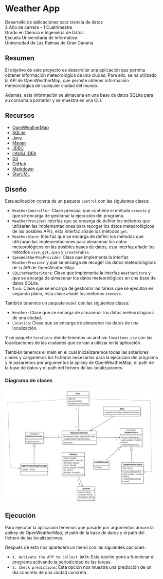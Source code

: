 # Weather App
Desarrollo de aplicaciones para ciencia de datos  
2 Año de carrera - 1 Cuatrimestre  
Grado en Ciencia e Ingeniería de Datos  
Escuela Universitaria de Informática  
Universidad de Las Palmas de Gran Canaria  
## Resumen
El objetivo de este proyecto es desarrollar una aplicación que permita obtener información meteorológica de una ciudad. Para ello, se ha utilizado la API de OpenWeatherMap, que permite obtener información meteorológica de cualquier ciudad del mundo.

Además, esta información se almacena en una base de datos SQLite para su consulta a posterior y se muestra en una CLI.

## Recursos
- [OpenWeatherMap](https://openweathermap.org/)
- [SQLite](https://www.sqlite.org/index.html)
- [Java](https://www.java.com/es/)
- [Maven](https://maven.apache.org/)
- [JDBC](https://www.oracle.com/java/technologies/javase/jdbc.html)
- [IntelliJ IDEA](https://www.jetbrains.com/es-es/idea/)
- [Git](https://git-scm.com/)
- [GitHub](https://github.com/)
- [Markdown](https://www.markdownguide.org/)
- [StarUML](https://staruml.io/)

## Diseño
Esta aplicación consta de un paquete `control` con las siguientes clases:
- `WeatherController`: Clase principal que contiene el método `execute` y que se encarga de gestionar la ejecución del programa.
- `WeatherProvider`: Interfaz que se encarga de definir los métodos que utilizaran las implementaciones para recoger los datos meteorológicos de las posibles APIs, esta interfaz añade los métodos `get`.
- `WeatherStore`: Interfaz que se encarga de definir los métodos que utilizaran las implementaciones para almacenar los datos meteorológicos en las posibles bases de datos, esta interfaz añade los métodos `save`, `get`, `open` y `createTable`.
- `OpenWeatherMapProvider`: Clase que implementa la interfaz `WeatherProvider` y que se encarga de recoger los datos meteorológicos de la API de OpenWeatherMap.
- `SQLiteWeatherStore`: Clase que implementa la interfaz `WeatherStore` y que se encarga de almacenar los datos meteorológicos en una base de datos SQLite.
- `Task`: Clase que se encarga de gestionar las tareas que se ejecutan en segundo plano, esta clase añade los métodos `execute`.

También tenemos un paquete `model` con las siguientes clases:
- `Weather`: Clase que se encarga de almacenar los datos meteorológicos de una ciudad.
- `Location`: Clase que se encarga de almacenar los datos de una localización.

Y un paquete `locations` donde tenemos un archivo `locations.csv` con las localizaciones de las ciudades que se van a utilizar en la aplicación.

También tenemos el main en el cual inicializaremos todas las anteriores clases y cargaremos los ficheros necesarios para la ejecución del programa y le pasaremos por argumentos la apikey de OpenWeatherMap, el path de la base de datos y el path del fichero de las localizaciones.


### Diagrama de clases
![Diagrama de clases](ClassDiagram.png)

## Ejecución
Para ejecutar la aplicación tenemos que pasarle por argumentos al `main` la apikey de OpenWeatherMap, el path de la base de datos y el path del fichero de las localizaciones.

Después de esto nos aparecerá un menú con las siguientes opciones:
- `1. Activate the APP to collect DATA`: Esta opción pone a funcionar el programa activando la periodicidad de las tareas.
- `2. Check predictions`: Esta opción nos muestra una predicción de un día concreto de una ciudad concreta.